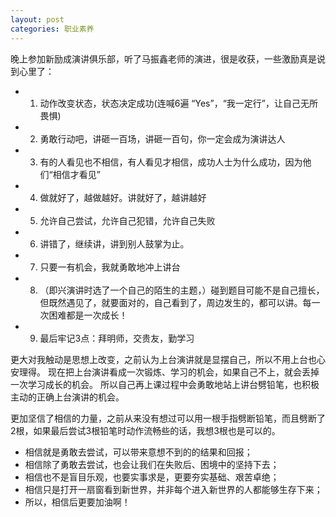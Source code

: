 ```yaml
---
layout: post
categories: 职业素养
---
```


晚上参加新励成演讲俱乐部，听了马振鑫老师的演进，很是收获，一些激励真是说到心里了：

- 1. 动作改变状态，状态决定成功(连喊6遍 “Yes”，“我一定行”，让自己无所畏惧)
- 2. 勇敢行动吧，讲砸一百场，讲砸一百句，你一定会成为演讲达人
- 3. 有的人看见也不相信，有人看见才相信，成功人士为什么成功，因为他们“相信才看见”
- 4. 做就好了，越做越好。讲就好了，越讲越好
- 5. 允许自己尝试，允许自己犯错，允许自己失败
- 6. 讲错了，继续讲，讲到别人鼓掌为止。
- 7. 只要一有机会，我就勇敢地冲上讲台
- 8. （即兴演讲时选了一个自己的陌生的主题，）碰到题目可能不是自己擅长，但既然遇见了，就要面对的，自己看到了，周边发生的，都可以讲。每一次困难都是一次成长！
- 9. 最后牢记3点：拜明师，交贵友，勤学习

更大对我触动是思想上改变，之前认为上台演讲就是显摆自己，所以不用上台也心安理得。
现在把上台演讲看成一次锻炼、学习的机会，如果自己不上，就会丢掉一次学习成长的机会。
所以自己再上课过程中会勇敢地站上讲台劈铅笔，也积极主动的正确上台演讲的机会。

更加坚信了相信的力量，之前从来没有想过可以用一根手指劈断铅笔，而且劈断了2根，如果最后尝试3根铅笔时动作流畅些的话，我想3根也是可以的。

- 相信就是勇敢去尝试，可以带来意想不到的的结果和回报；
- 相信除了勇敢去尝试，也会让我们在失败后、困境中的坚持下去；
- 相信也不是盲目乐观，也要实事求是，更要夯实基础、艰苦卓绝；
- 相信只是打开一扇窗看到新世界，并非每个进入新世界的人都能够生存下来；
- 所以，相信后更要加油啊！
